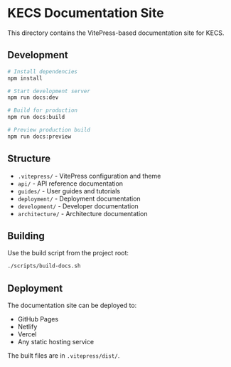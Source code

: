 # KECS Documentation Site

This directory contains the VitePress-based documentation site for KECS.

## Development

```bash
# Install dependencies
npm install

# Start development server
npm run docs:dev

# Build for production
npm run docs:build

# Preview production build
npm run docs:preview
```

## Structure

- `.vitepress/` - VitePress configuration and theme
- `api/` - API reference documentation
- `guides/` - User guides and tutorials
- `deployment/` - Deployment documentation
- `development/` - Developer documentation
- `architecture/` - Architecture documentation

## Building

Use the build script from the project root:

```bash
./scripts/build-docs.sh
```

## Deployment

The documentation site can be deployed to:
- GitHub Pages
- Netlify
- Vercel
- Any static hosting service

The built files are in `.vitepress/dist/`.